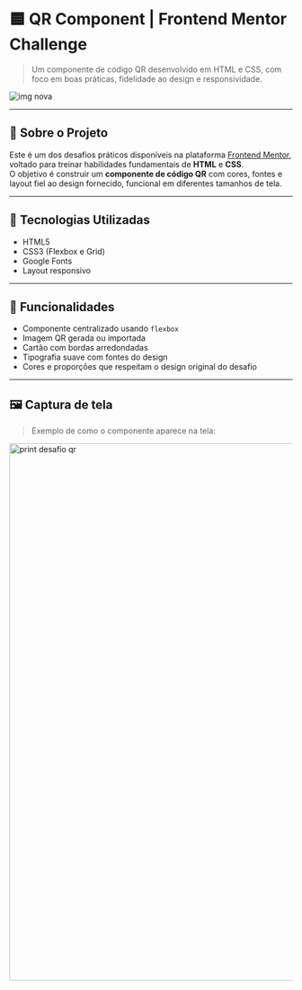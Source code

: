 # 🟦 QR Component | Frontend Mentor Challenge

> Um componente de código QR desenvolvido em HTML e CSS, com foco em boas práticas, fidelidade ao design e responsividade.

![img nova](https://github.com/user-attachments/assets/6c09b5ab-c55c-47cb-9260-74725e6c3d48)


---

## 📌 Sobre o Projeto

Este é um dos desafios práticos disponíveis na plataforma [Frontend Mentor](https://www.frontendmentor.io/), voltado para treinar habilidades fundamentais de **HTML** e **CSS**.  
O objetivo é construir um **componente de código QR** com cores, fontes e layout fiel ao design fornecido, funcional em diferentes tamanhos de tela.

---

## 🧪 Tecnologias Utilizadas

- HTML5
- CSS3 (Flexbox e Grid)
- Google Fonts
- Layout responsivo

---

## 🎯 Funcionalidades

- Componente centralizado usando `flexbox`
- Imagem QR gerada ou importada
- Cartão com bordas arredondadas
- Tipografia suave com fontes do design
- Cores e proporções que respeitam o design original do desafio

---

## 🖼️ Captura de tela

> Exemplo de como o componente aparece na tela:

<img width="1390" height="956" alt="print desafio qr" src="https://github.com/user-attachments/assets/86227451-abc6-47ee-8d59-ae0e844123a0" />

